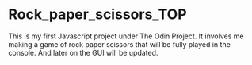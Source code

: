 # Rock_paper_scissors_TOP
This is my first Javascript project under The Odin Project. It involves me making a game of rock paper scissors that will be fully played in the console.
And later on the GUI will be updated.